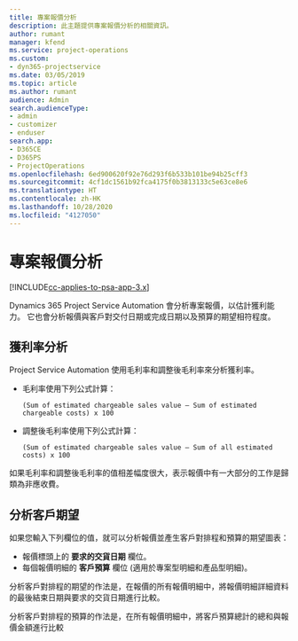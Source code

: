 ```yaml
---
title: 專案報價分析
description: 此主題提供專案報價分析的相關資訊。
author: rumant
manager: kfend
ms.service: project-operations
ms.custom:
- dyn365-projectservice
ms.date: 03/05/2019
ms.topic: article
ms.author: rumant
audience: Admin
search.audienceType:
- admin
- customizer
- enduser
search.app:
- D365CE
- D365PS
- ProjectOperations
ms.openlocfilehash: 6ed900620f92e76d293f6b533b101be94b25cff3
ms.sourcegitcommit: 4cf1dc1561b92fca4175f0b3813133c5e63ce8e6
ms.translationtype: HT
ms.contentlocale: zh-HK
ms.lasthandoff: 10/28/2020
ms.locfileid: "4127050"
---
```

# <a name="analysis-of-project-quotes"></a>專案報價分析

[!INCLUDE[cc-applies-to-psa-app-3.x](../includes/cc-applies-to-psa-app-3x.md)]

Dynamics 365 Project Service Automation 會分析專案報價，以估計獲利能力。 它也會分析報價與客戶對交付日期或完成日期以及預算的期望相符程度。

## <a name="profitability-analysis"></a>獲利率分析

Project Service Automation 使用毛利率和調整後毛利率來分析獲利率。

- 毛利率使用下列公式計算：

  `
    (Sum of estimated chargeable sales value – Sum of estimated chargeable costs) x 100
  `
- 調整後毛利率使用下列公式計算：

  `
    (Sum of estimated chargeable sales value – Sum of all estimated costs) x 100
  `

如果毛利率和調整後毛利率的值相差幅度很大，表示報價中有一大部分的工作是歸類為非應收費。

## <a name="analysis-of-customer-expectations"></a>分析客戶期望

如果您輸入下列欄位的值，就可以分析報價並產生客戶對排程和預算的期望圖表：

- 報價標頭上的 **要求的交貨日期** 欄位。
- 每個報價明細的 **客戶預算** 欄位 (適用於專案型明細和產品型明細)。

分析客戶對排程的期望的作法是，在報價的所有報價明細中，將報價明細詳細資料的最後結束日期與要求的交貨日期進行比較。

分析客戶對排程的預算的作法是，在所有報價明細中，將客戶預算總計的總和與報價金額進行比較
